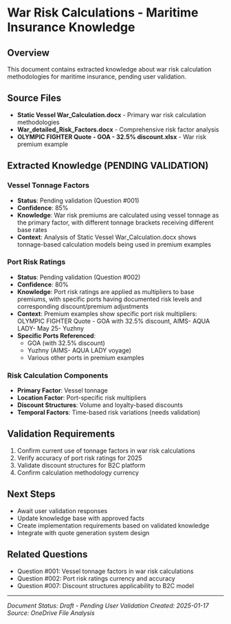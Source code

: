 # War Risk Calculations - Maritime Insurance Knowledge

## Overview
This document contains extracted knowledge about war risk calculation methodologies for maritime insurance, pending user validation.

## Source Files
- **Static Vessel War_Calculation.docx** - Primary war risk calculation methodologies
- **War_detailed_Risk_Factors.docx** - Comprehensive risk factor analysis
- **OLYMPIC FIGHTER Quote - GOA - 32.5% discount.xlsx** - War risk premium example

## Extracted Knowledge (PENDING VALIDATION)

### Vessel Tonnage Factors
- **Status**: Pending validation (Question #001)
- **Confidence**: 85%
- **Knowledge**: War risk premiums are calculated using vessel tonnage as the primary factor, with different tonnage brackets receiving different base rates
- **Context**: Analysis of Static Vessel War_Calculation.docx shows tonnage-based calculation models being used in premium examples

### Port Risk Ratings
- **Status**: Pending validation (Question #002)
- **Confidence**: 80%
- **Knowledge**: Port risk ratings are applied as multipliers to base premiums, with specific ports having documented risk levels and corresponding discount/premium adjustments
- **Context**: Premium examples show specific port risk multipliers: OLYMPIC FIGHTER Quote - GOA with 32.5% discount, AIMS- AQUA LADY- May 25- Yuzhny
- **Specific Ports Referenced**:
  - GOA (with 32.5% discount)
  - Yuzhny (AIMS- AQUA LADY voyage)
  - Various other ports in premium examples

### Risk Calculation Components
- **Primary Factor**: Vessel tonnage
- **Location Factor**: Port-specific risk multipliers
- **Discount Structures**: Volume and loyalty-based discounts
- **Temporal Factors**: Time-based risk variations (needs validation)

## Validation Requirements
1. Confirm current use of tonnage factors in war risk calculations
2. Verify accuracy of port risk ratings for 2025
3. Validate discount structures for B2C platform
4. Confirm calculation methodology currency

## Next Steps
- Await user validation responses
- Update knowledge base with approved facts
- Create implementation requirements based on validated knowledge
- Integrate with quote generation system design

## Related Questions
- Question #001: Vessel tonnage factors in war risk calculations
- Question #002: Port risk ratings currency and accuracy
- Question #007: Discount structures applicability to B2C model

---
*Document Status: Draft - Pending User Validation*
*Created: 2025-01-17*
*Source: OneDrive File Analysis*
